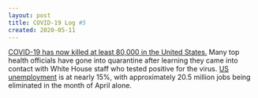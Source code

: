 ```yaml
---
layout: post
title: COVID-19 Log #5
created: 2020-05-11
---
```


[COVID-19 has now killed at least 80,000 in the United States.](https://www.nbcnews.com/health/health-news/live-blog/2020-05-20-coronavirus-news-n1203881)
Many top health officials have gone into quarantine after learning they came into contact with White House staff who tested positive for the virus.
[US unemployment](https://apnews.com/908d7a004c316baceb916112c0a35ed0) is at nearly 15%, with approximately 20.5 million jobs being eliminated in the month of April alone.